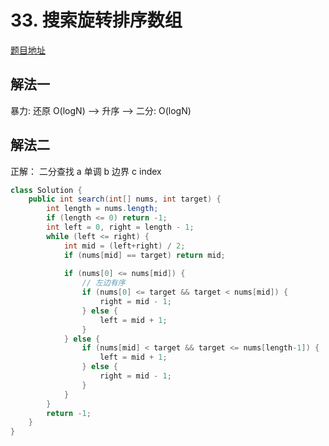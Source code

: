 # 33. 搜索旋转排序数组

[题目地址](https://leetcode-cn.com/problems/search-in-rotated-sorted-array/)

## 解法一

暴力: 还原 O(logN) --> 升序 --> 二分: O(logN)



## 解法二

正解： 二分查找
  a 单调
  b 边界
  c index

```Java
class Solution {
    public int search(int[] nums, int target) {
        int length = nums.length;
        if (length <= 0) return -1;
        int left = 0, right = length - 1;
        while (left <= right) {
            int mid = (left+right) / 2;
            if (nums[mid] == target) return mid;
            
            if (nums[0] <= nums[mid]) {
                // 左边有序
                if (nums[0] <= target && target < nums[mid]) {
                    right = mid - 1;
                } else {
                    left = mid + 1;
                }
            } else {
                if (nums[mid] < target && target <= nums[length-1]) {
                    left = mid + 1;
                } else {
                    right = mid - 1;
                }
            }
        }
        return -1;
    }
}
```